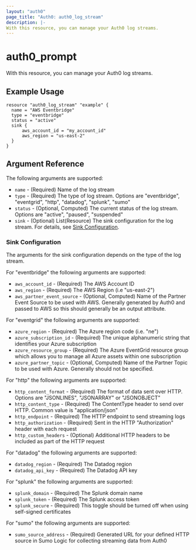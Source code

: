 ```yaml
---
layout: "auth0"
page_title: "Auth0: auth0_log_stream"
description: |-
With this resource, you can manage your Auth0 log streams.
---
```


# auth0_prompt

With this resource, you can manage your Auth0 log streams.

## Example Usage

```hcl
resource "auth0_log_stream" "example" {
  name = "AWS Eventbridge"
  type = "eventbridge"
  status = "active"
  sink {
      aws_account_id = "my_account_id"
      aws_region = "us-east-2"
  }
}
```

## Argument Reference

The following arguments are supported:

- `name` - (Required) Name of the log stream
- `type` - (Required) The type of log stream. Options are "eventbridge", "eventgrid", "http", "datadog", "splunk", "sumo"
- `status` - (Optional, Computed) The current status of the log stream. Options are "active", "paused", "suspended"
- `sink` - (Optional) List(Resource) The sink configuration for the log stream. For details, see [Sink Configuration](#sink-configuration).

### Sink Configuration

The arguments for the sink configuration depends on the type of the log stream.

For "eventbridge" the following arguments are supported:
- `aws_account_id` - (Required) The AWS Account ID
- `aws_region` - (Required) The AWS Region (i.e "us-east-2")
- `aws_partner_event_source` - (Optional, Computed) Name of the Partner Event Source to be used with AWS. Generally generated by Auth0 and passed to AWS so this should generally be an output attribute.

For "eventgrid" the following arguments are supported:
- `azure_region` - (Required) The Azure region code (i.e. "ne")
- `azure_subscription_id` - (Required) The unique alphanumeric string that identifies your Azure subscription
- `azure_resource_group` - (Required) The Azure EventGrid resource group which allows you to manage all Azure assets within one subscription
- `azure_partner_topic` - (Optional, Computed) Name of the Partner Topic to be used with Azure.  Generally should not be specified.

For "http" the following arguments are supported:
- `http_content_format` - (Required) The format of data sent over HTTP. Options are "JSONLINES", "JSONARRAY" or "JSONOBJECT"
- `http_content_type` - (Required) The ContentType header to send over HTTP.  Common value is "application/json"
- `http_endpoint` - (Required) The HTTP endpoint to send streaming logs
- `http_authorization` - (Required) Sent in the HTTP "Authorization" header with each request
- `http_custom_headers` - (Optional) Additional HTTP headers to be included as part of the HTTP request

For "datadog" the following arguments are supported:
- `datadog_region` - (Required) The Datadog region
- `datadog_api_key` - (Required) The Datadog API key

For "splunk" the following arguments are supported:
- `splunk_domain` - (Required) The Splunk domain name
- `splunk_token` - (Required) The Splunk access token
- `splunk_secure` - (Required) This toggle should be turned off when using self-signed certificates

For "sumo" the following arguments are supported:
- `sumo_source_address` - (Required) Generated URL for your defined HTTP source in Sumo Logic for collecting streaming data from Auth0
